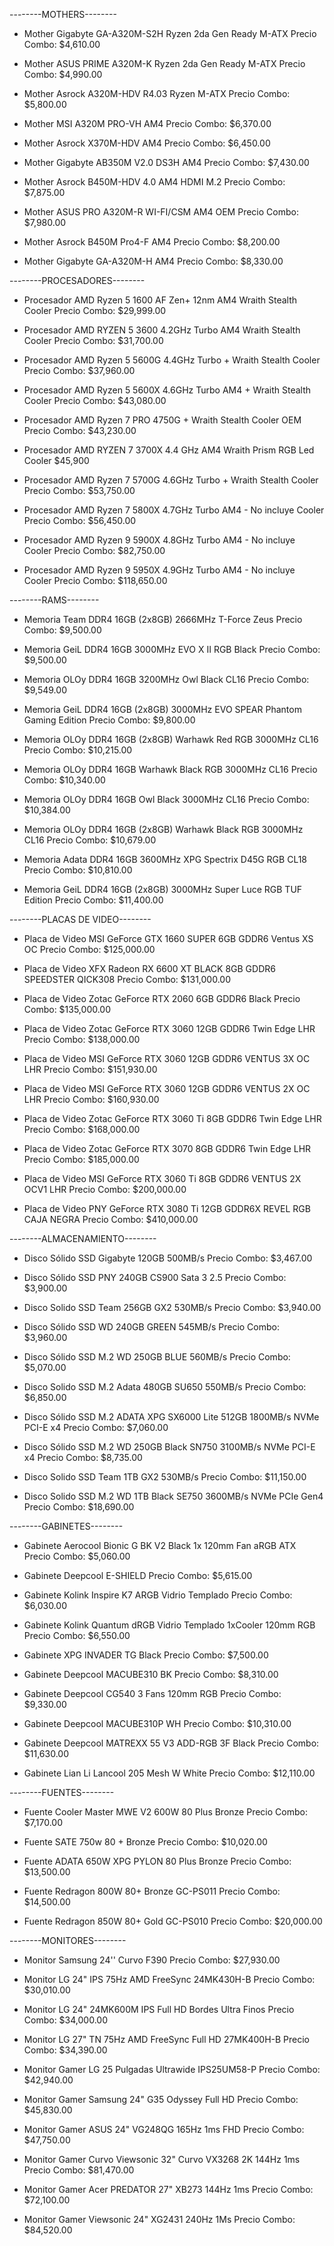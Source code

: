 --------MOTHERS--------

- Mother Gigabyte GA-A320M-S2H Ryzen 2da Gen Ready M-ATX
Precio Combo: $4,610.00

- Mother ASUS PRIME A320M-K Ryzen 2da Gen Ready M-ATX
Precio Combo: $4,990.00

- Mother Asrock A320M-HDV R4.03 Ryzen M-ATX
Precio Combo: $5,800.00

- Mother MSI A320M PRO-VH AM4
Precio Combo: $6,370.00

- Mother Asrock X370M-HDV AM4
Precio Combo: $6,450.00

- Mother Gigabyte AB350M V2.0 DS3H AM4
Precio Combo: $7,430.00

- Mother Asrock B450M-HDV 4.0 AM4 HDMI M.2
Precio Combo: $7,875.00

- Mother ASUS PRO A320M-R WI-FI/CSM AM4 OEM
Precio Combo: $7,980.00

- Mother Asrock B450M Pro4-F AM4
Precio Combo: $8,200.00

- Mother Gigabyte GA-A320M-H AM4
Precio Combo: $8,330.00




--------PROCESADORES--------

- Procesador AMD Ryzen 5 1600 AF Zen+ 12nm AM4 Wraith Stealth Cooler
Precio Combo: $29,999.00

- Procesador AMD RYZEN 5 3600 4.2GHz Turbo AM4 Wraith Stealth Cooler
Precio Combo: $31,700.00

- Procesador AMD Ryzen 5 5600G 4.4GHz Turbo + Wraith Stealth Cooler
Precio Combo: $37,960.00

- Procesador AMD Ryzen 5 5600X 4.6GHz Turbo AM4 + Wraith Stealth Cooler
Precio Combo: $43,080.00

- Procesador AMD Ryzen 7 PRO 4750G + Wraith Stealth Cooler OEM
Precio Combo: $43,230.00

- Procesador AMD RYZEN 7 3700X 4.4 GHz AM4 Wraith Prism RGB Led Cooler
$45,900

- Procesador AMD Ryzen 7 5700G 4.6GHz Turbo + Wraith Stealth Cooler
Precio Combo: $53,750.00

- Procesador AMD Ryzen 7 5800X 4.7GHz Turbo AM4 - No incluye Cooler
Precio Combo: $56,450.00

- Procesador AMD Ryzen 9 5900X 4.8GHz Turbo AM4 - No incluye Cooler
Precio Combo: $82,750.00

- Procesador AMD Ryzen 9 5950X 4.9GHz Turbo AM4 - No incluye Cooler
Precio Combo: $118,650.00




--------RAMS--------

- Memoria Team DDR4 16GB (2x8GB) 2666MHz T-Force Zeus
Precio Combo: $9,500.00

- Memoria GeiL DDR4 16GB 3000MHz EVO X II RGB Black
Precio Combo: $9,500.00

- Memoria OLOy DDR4 16GB 3200MHz Owl Black CL16
Precio Combo: $9,549.00

- Memoria GeiL DDR4 16GB (2x8GB) 3000MHz EVO SPEAR Phantom Gaming Edition
Precio Combo: $9,800.00

- Memoria OLOy DDR4 16GB (2x8GB) Warhawk Red RGB 3000MHz CL16
Precio Combo: $10,215.00

- Memoria OLOy DDR4 16GB Warhawk Black RGB 3000MHz CL16
Precio Combo: $10,340.00

- Memoria OLOy DDR4 16GB Owl Black 3000MHz CL16
Precio Combo: $10,384.00

- Memoria OLOy DDR4 16GB (2x8GB) Warhawk Black RGB 3000MHz CL16
Precio Combo: $10,679.00

- Memoria Adata DDR4 16GB 3600MHz XPG Spectrix D45G RGB CL18
Precio Combo: $10,810.00

- Memoria GeiL DDR4 16GB (2x8GB) 3000MHz Super Luce RGB TUF Edition
Precio Combo: $11,400.00




--------PLACAS DE VIDEO--------

- Placa de Video MSI GeForce GTX 1660 SUPER 6GB GDDR6 Ventus XS OC
Precio Combo: $125,000.00

- Placa de Video XFX Radeon RX 6600 XT BLACK 8GB GDDR6 SPEEDSTER QICK308
Precio Combo: $131,000.00

- Placa de Video Zotac GeForce RTX 2060 6GB GDDR6 Black
Precio Combo: $135,000.00

- Placa de Video Zotac GeForce RTX 3060 12GB GDDR6 Twin Edge LHR
Precio Combo: $138,000.00

- Placa de Video MSI GeForce RTX 3060 12GB GDDR6 VENTUS 3X OC LHR
Precio Combo: $151,930.00

- Placa de Video MSI GeForce RTX 3060 12GB GDDR6 VENTUS 2X OC LHR
Precio Combo: $160,930.00

- Placa de Video Zotac GeForce RTX 3060 Ti 8GB GDDR6 Twin Edge LHR
Precio Combo: $168,000.00

- Placa de Video Zotac GeForce RTX 3070 8GB GDDR6 Twin Edge LHR
Precio Combo: $185,000.00

- Placa de Video MSI GeForce RTX 3060 Ti 8GB GDDR6 VENTUS 2X OCV1 LHR
Precio Combo: $200,000.00

- Placa de Video PNY GeForce RTX 3080 Ti 12GB GDDR6X REVEL RGB CAJA NEGRA
Precio Combo: $410,000.00




--------ALMACENAMIENTO--------

- Disco Sólido SSD Gigabyte 120GB 500MB/s
Precio Combo: $3,467.00

- Disco Sólido SSD PNY 240GB CS900 Sata 3 2.5
Precio Combo: $3,900.00

- Disco Solido SSD Team 256GB GX2 530MB/s
Precio Combo: $3,940.00

- Disco Sólido SSD WD 240GB GREEN 545MB/s
Precio Combo: $3,960.00

- Disco Sólido SSD M.2 WD 250GB BLUE 560MB/s
Precio Combo: $5,070.00

- Disco Solido SSD M.2 Adata 480GB SU650 550MB/s
Precio Combo: $6,850.00

- Disco Sólido SSD M.2 ADATA XPG SX6000 Lite 512GB 1800MB/s NVMe PCI-E x4
Precio Combo: $7,060.00

- Disco Sólido SSD M.2 WD 250GB Black SN750 3100MB/s NVMe PCI-E x4
Precio Combo: $8,735.00

- Disco Solido SSD Team 1TB GX2 530MB/s
Precio Combo: $11,150.00

- Disco Solido SSD M.2 WD 1TB Black SE750 3600MB/s NVMe PCIe Gen4
Precio Combo: $18,690.00




--------GABINETES--------

- Gabinete Aerocool Bionic G BK V2 Black 1x 120mm Fan aRGB ATX
Precio Combo: $5,060.00

- Gabinete Deepcool E-SHIELD
Precio Combo: $5,615.00

- Gabinete Kolink Inspire K7 ARGB Vidrio Templado
Precio Combo: $6,030.00

- Gabinete Kolink Quantum dRGB Vidrio Templado 1xCooler 120mm RGB
Precio Combo: $6,550.00

- Gabinete XPG INVADER TG Black
Precio Combo: $7,500.00

- Gabinete Deepcool MACUBE310 BK
Precio Combo: $8,310.00

- Gabinete Deepcool CG540 3 Fans 120mm RGB
Precio Combo: $9,330.00

- Gabinete Deepcool MACUBE310P WH
Precio Combo: $10,310.00

- Gabinete Deepcool MATREXX 55 V3 ADD-RGB 3F Black
Precio Combo: $11,630.00

- Gabinete Lian Li Lancool 205 Mesh W White
Precio Combo: $12,110.00




--------FUENTES--------

- Fuente Cooler Master MWE V2 600W 80 Plus Bronze
Precio Combo: $7,170.00

- Fuente SATE 750w 80 + Bronze
Precio Combo: $10,020.00

- Fuente ADATA 650W XPG PYLON 80 Plus Bronze
Precio Combo: $13,500.00

- Fuente Redragon 800W 80+ Bronze GC-PS011
Precio Combo: $14,500.00

- Fuente Redragon 850W 80+ Gold GC-PS010
Precio Combo: $20,000.00




--------MONITORES--------

- Monitor Samsung 24'' Curvo F390
Precio Combo: $27,930.00

- Monitor LG 24" IPS 75Hz AMD FreeSync 24MK430H-B
Precio Combo: $30,010.00

- Monitor LG 24" 24MK600M IPS Full HD Bordes Ultra Finos
Precio Combo: $34,000.00

- Monitor LG 27" TN 75Hz AMD FreeSync Full HD 27MK400H-B
Precio Combo: $34,390.00

- Monitor Gamer LG 25 Pulgadas Ultrawide IPS25UM58-P
Precio Combo: $42,940.00

- Monitor Gamer Samsung 24" G35 Odyssey Full HD
Precio Combo: $45,830.00

- Monitor Gamer ASUS 24" VG248QG 165Hz 1ms FHD
Precio Combo: $47,750.00

- Monitor Gamer Curvo Viewsonic 32" Curvo VX3268 2K 144Hz 1ms
Precio Combo: $81,470.00

- Monitor Gamer Acer PREDATOR 27" XB273 144Hz 1ms
Precio Combo: $72,100.00

- Monitor Gamer Viewsonic 24" XG2431 240Hz 1Ms
Precio Combo: $84,520.00